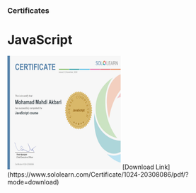 ### Certificates
# JavaScript

<img src="cert-akbari.jpg" width="256" height="256">
[Download Link](https://www.sololearn.com/Certificate/1024-20308086/pdf/?mode=download)
